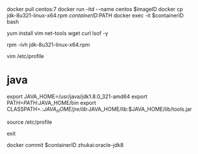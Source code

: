 docker pull centos:7
docker run -itd --name centos $imageID
docker cp jdk-8u321-linux-x64.rpm $containerID:$PATH
docker exec -it $containerID bash

yum install vim net-tools wget curl lsof -y





rpm -ivh jdk-8u321-linux-x64.rpm


vim /etc/profile
# java
export JAVA_HOME=/usr/java/jdk1.8.0_321-amd64
export PATH=$PATH:$JAVA_HOME/bin
export CLASSPATH=.:$JAVA_HOME/jre/lib:$JAVA_HOME/lib:$JAVA_HOME/lib/tools.jar

source /etc/profile


exit

docker commit $containerID zhukai:oracle-jdk8
